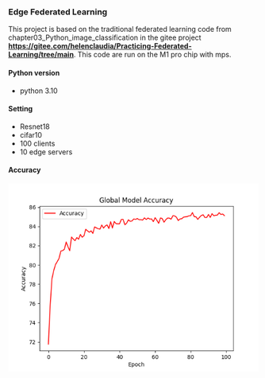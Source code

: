 ### Edge Federated Learning
This project is based on the traditional federated learning code from chapter03_Python_image_classification in the gitee project **https://gitee.com/helenclaudia/Practicing-Federated-Learning/tree/main**.
This code are run on the M1 pro chip with mps.
#### Python version
- python 3.10

#### Setting
- Resnet18
- cifar10
- 100 clients
- 10 edge servers

#### Accuracy
![acc.png](fig/acc.png)